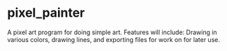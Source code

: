 # pixel_painter
A pixel art program for doing simple art. Features will include: Drawing in various colors, drawing lines, and exporting files for work on for later use. 

